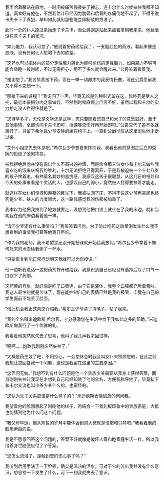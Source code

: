 我半哈着腰站在原地，一时间被痛苦侵袭失了神志，连卡尔什么时候扶住我都不知道。真幸好有他在，不然我估计已经因为肋骨和后背的疼痛倒地不起了，不得不说卡夫卡下手真狠，早知如此就用那些能立即制敌的方法了。

此时一旁的仆人跑过来抬走了卡夫卡，而公爵则是站起来鼓着掌朝我走来，他丝毫没在意卡夫卡的状况。

“如此能力，我认可您了。”他说着把药递给我了，一支殷红色的药液，看起来像是血液，没有任何让人想喝下去的欲望。

“这药水可以把体内的部分定性魔力转化为能够愈伤的定性魔力，如果魔力不够可能会昏睡一段时间，不过无需担心，用不了多久就会醒过来。”公爵笑着看着我。

“谢谢您了。”我苦笑着接下药，现在一举一动都疼的我表情扭曲，可在公爵面前我又不得不克制一下。

“那接下来的课程？”我询问了一声，毕竟无论是何种形式留在这，我终究是受人之托，最近本要把分内之事做好，不然到时候麻烦上门可不好，虽然以我和卡尔的实力想走没人拦得住就是了。

“您博学多才，无论是文学还是武学，您只要随着您自己和犬子的意愿就好，至于其他事情，全部询问卡夫卡即可，授课等您伤好再开始即可。”公爵交代了差不多就离开了，只留下希尔瓦少爷安静的坐在椅子上，一直到公爵彻底从这里消失他才走过来。

“艾什小姐您先去休息吧。”希尔瓦少爷想要来搀扶我，我看出他的意图之后立即委婉的拒绝了他的搀扶。

被我拒绝后他并没有露出什么不高兴的神情，而是命令那三位女仆和卡尔去做些我喜欢吃的饭来庆祝我的胜利，卡尔无法拒绝只得离开，于是我被迫被一个十七八岁的孩子搀着走，有种莫名其妙的羞愧感，我感叹这孩子很聪慧，从这几日的相处和今天的处事来看是个灵活的人，也感叹自己的弱小，竟然被人打得要扶着才能走。

就这样在女仆们惊讶和羡慕的目光下，我被扶回了床，不得不说这少爷再亲民也终究是少爷，扶人的力度很大，这一路我感觉我的伤都被加重了。

我本以为他把我扶到了地方就要走，没想到他把门锁上就坐在了我的床边，就和当初我在他的床边看着他一样。

“请问少爷还有什么事情吗？”我苦笑着问他，为了防止吃药之后晕倒发生什么我不想看到的事情我打算等他离开再吃。

“作为我的老师，我不希望您还没开始授课就开始给我放假。”希尔瓦少爷拿着不知何处来的水壶给我倒了一杯水。

“只要恢复到能正常行动明天我就可以为您授课。”

他一边听我说话一边把药剂拧开递给我，我意识到自己已经没有选择后叹了口气一口饮下了药剂。

这药苦的夸张，就好像是吃了口黄连，由于它是液体，我整个口腔都充斥着苦味，我这人最怕的就是苦味了，现在能控制自己的表情已然是我的极限，毕竟在自己的学生面前不能丢了脸面。

“借此机会我正式向您介绍我。”希尔瓦少爷清了清嗓子，站了起来。

“我的全名叫米迪欧斯·希尔瓦，十分感激您在生活中给予我如此之多的帮助。”米迪欧斯向我行了一个优雅的礼。

我看着他突然就失去了思考，他叫了我几声我才回过神。

“啊啊……抱歉我刚刚突然失神了。”

“大概是药生效了吧，不用担心，一会您休息时我会叫女仆来照顾您的，在此之前我想让您回答我一个问题，这也是我留在这里的主要原因。”

“您但问无妨。”我想不到有什么问题是他一个贵族少爷需要从我身上获得答案，而且刚刚失神让我现在才想到自己已经知晓了他的全名，方便我称呼他了，毕竟私下和卡尔交流也叫少爷少爷什么的，也蛮怪的。

“您认为父子关系应该是什么样子的？”米迪欧斯表情诚恳的询问我。

我望着他的脸回想起了刚刚他的样子，再结合一下我刻板印象中的贵族家庭，大抵也能猜到他为什么问这个问题。

“我父母早逝，但从短暂的岁月中能体会到的大概就是憧憬和引导吧。”我看着他的脸思索般的说。

我是不愿意回答这个问题的，答案不好就像是破坏人家和睦家庭生活一样，所以我借着身世随便应付了个答案。

“您怎么流泪了，是触到您的伤心事了吗？”

我听到后用手沾了一下脸颊，确实是温热的泪水，可对于它的流出我并没有什么意识，想思考一下发生了什么，可下一刻我就失去了意识。


